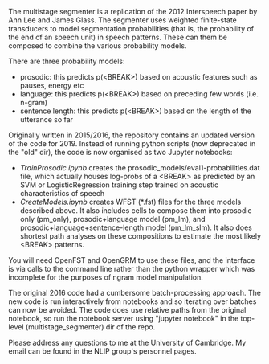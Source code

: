 The multistage segmenter is a replication of the 2012 Interspeech paper by Ann Lee and James Glass.
The segmenter uses weighted finite-state transducers to model segmentation probabilities (that is, the probability of the end of an speech unit)  in speech patterns.  These can them be composed to combine the various probability models.

There are three probability models:
- prosodic: this predicts p(\<BREAK\>) based on acoustic features such as pauses, energy etc
- language: this predicts p(\<BREAK\>) based on preceding few words (i.e. n-gram)
- sentence length: this predicts p(\<BREAK\>) based on the length of the utterance so far

Originally written in 2015/2016, the repository contains an updated version of the code for 2019.
Instead of running python scripts (now deprecated in the "old" dir), the code is now organised as two Jupyter notebooks:
- *TrainProsodic.ipynb* creates the prosodic\_models/eval1-probabilities.dat file, which actually houses log-probs of a \<BREAK\> as predicted by an SVM or LogisticRegression training step trained on acoustic characteristics of speech
- *CreateModels.ipynb* creates WFST (\*.fst) files for the three models described above.  It also includes cells to compose them into prosodic only (pm\_only), prosodic+language model (pm\_lm), and prosodic+language+sentence-length model (pm\_lm\_slm). It also does shortest path analyses on these compositions to estimate the most likely \<BREAK\> patterns.

You will need OpenFST and OpenGRM to use these files, and the interface is via calls to the command line rather than the python wrapper which was incomplete for the purposes of ngram model manipulation.

The original 2016 code had a cumbersome batch-processing approach.  The new code is run interactively from notebooks and so iterating over batches can now be avoided.  The code does use relative paths from the original notebook, so run the notebook server using "jupyter notebook" in the top-level (multistage\_segmenter) dir of the repo.

Please address any questions to me at the University of Cambridge.  My email can be found in the NLIP group's personnel pages.
